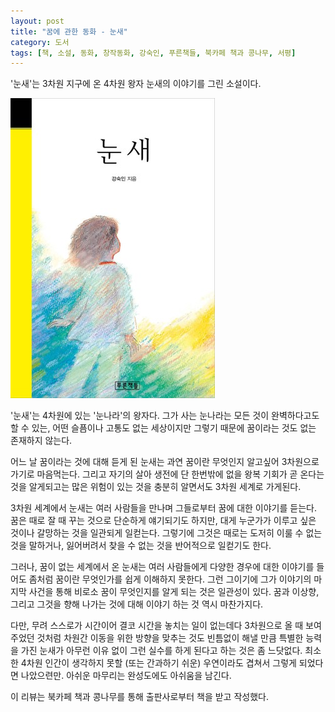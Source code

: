 ```yaml
---
layout: post
title: "꿈에 관한 동화 - 눈새"
category: 도서
tags: [책, 소설, 동화, 창작동화, 강숙인, 푸른책들, 북카페 책과 콩나무, 서평]
---
```


'눈새'는
3차원 지구에 온 4차원 왕자 눈새의 이야기를 그린 소설이다.

![표지](/images/snow-bird-book-h480.jpg)

'눈새'는 4차원에 있는 '눈나라'의 왕자다.
그가 사는 눈나라는 모든 것이 완벽하다고도 할 수 있는,
어떤 슬픔이나 고통도 없는 세상이지만
그렇기 때문에 꿈이라는 것도 없는 존재하지 않는다.

어느 날 꿈이라는 것에 대해 듣게 된 눈새는
과연 꿈이란 무엇인지 알고싶어 3차원으로 가기로 마음먹는다.
그리고 자기의 살아 생전에 단 한번밖에 없을 왕복 기회가 곧 온다는 것을 알게되고는
많은 위험이 있는 것을 충분히 알면서도 3차원 세계로 가게된다.

3차원 세계에서 눈새는 여러 사람들을 만나며 그들로부터 꿈에 대한 이야기를 듣는다.
꿈은 때로 잘 때 꾸는 것으로 단순하게 얘기되기도 하지만,
대게 누군가가 이루고 싶은 것이나 갈망하는 것을 일관되게 일컫는다.
그렇기에 그것은 때로는 도저히 이룰 수 없는 것을 말하거나,
잃어버려서 찾을 수 없는 것을 반어적으로 일컫기도 한다.

그러나, 꿈이 없는 세계에서 온 눈새는 여러 사람들에게 다양한 경우에 대한 이야기를 들어도
좀처럼 꿈이란 무엇인가를 쉽게 이해하지 못한다.
그런 그이기에 그가 이야기의 마지막 사건을 통해 비로소 꿈이 무엇인지를 알게 되는 것은 일관성이 있다.
꿈과 이상향, 그리고 그것을 향해 나가는 것에 대해 이야기 하는 것 역시 마찬가지다.

다만, 무려 스스로가 시간이어 결코 시간을 놓치는 일이 없는데다
3차원으로 올 때 보여주었던 것처럼 차원간 이동을 위한 방향을 맞추는 것도 빈틈없이 해낼 만큼 특별한 능력을 가진 눈새가
아무런 이유 없이 그런 실수를 하게 된다고 하는 것은 좀 느닷없다.
최소한 4차원 인간이 생각하지 못할 (또는 간과하기 쉬운) 우연이라도 겹쳐서 그렇게 되었다면 나았으련만.
아쉬운 마무리는 완성도에도 아쉬움을 남긴다.



<div class="im im-info">
이 리뷰는 북카페 책과 콩나무를 통해 출판사로부터 책을 받고 작성했다.
</div>
